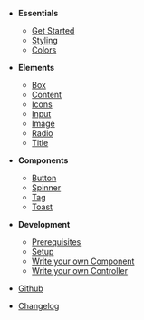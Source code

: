 - **Essentials**

  - [Get Started](docs/essentials/get-started.md)
  - [Styling](docs/essentials/styling.md)
  - [Colors](docs/essentials/colors.md)

- **Elements**

  - [Box](docs/elements/box.md)
  - [Content](docs/elements/content.md)
  - [Icons](docs/elements/icon.md)
  - [Input](docs/elements/input.md)
  - [Image](docs/elements/image.md)
  - [Radio](docs/elements/radio.md)
  - [Title](docs/elements/title.md)

- **Components**

  - [Button](components/bal-button/readme.md)
  - [Spinner](components/bal-spinner/readme.md)
  - [Tag](components/bal-tag/readme.md)
  - [Toast](components/bal-toast/readme.md)

- **Development**

  - [Prerequisites](docs/development/prerequisites.md)
  - [Setup](docs/development/setup.md)
  - [Write your own Component](docs/development/component.md)
  - [Write your own Controller](docs/development/controller.md)

- [Github](https://github.com/hirsch88/bal-ui-library)
- [Changelog](https://github.com/hirsch88/bal-ui-library/releases)


